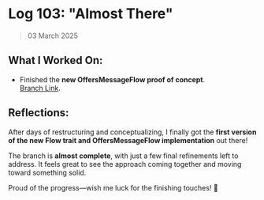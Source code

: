 # Log 103: "Almost There"

> 03 March 2025

## What I Worked On:

- Finished the **new OffersMessageFlow proof of concept**.  
  [Branch Link](https://github.com/shaavan/rust-lightning/commits/flow-02).

## Reflections:

After days of restructuring and conceptualizing, I finally got the **first
version of the new Flow trait and OffersMessageFlow implementation** out there!

The branch is **almost complete**, with just a few final refinements left to
address. It feels great to see the approach coming together and moving toward
something solid.

Proud of the progress—wish me luck for the finishing touches! 🚀
